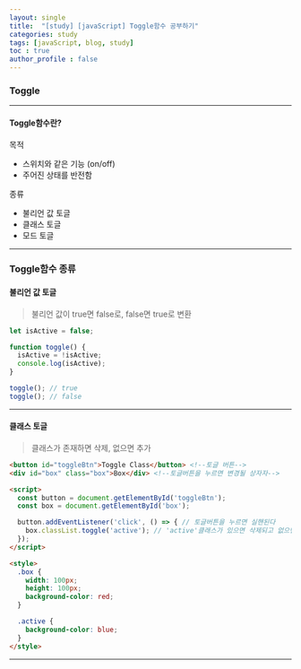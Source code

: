 ```yaml
---
layout: single
title:  "[study] [javaScript] Toggle함수 공부하기"
categories: study
tags: [javaScript, blog, study] 
toc : true
author_profile : false 
---
```


### Toggle
***

#### Toggle함수란?
목적
- 스위치와 같은 기능 (on/off)
- 주어진 상태를 반전함

종류
- 불리언 값 토글 
- 클래스 토글 
- 모드 토글

***
### Toggle함수 종류

#### 불리언 값 토글
> 불리언 값이 true면 false로, false면 true로 변환

```js
let isActive = false;

function toggle() {
  isActive = !isActive;
  console.log(isActive);
}

toggle(); // true
toggle(); // false
```
***
#### 클래스 토글
> 클래스가 존재하면 삭제, 없으면 추가

```html
<button id="toggleBtn">Toggle Class</button> <!--토글 버튼-->
<div id="box" class="box">Box</div> <!--토글버튼을 누르면 변경될 상자자-->

<script>
  const button = document.getElementById('toggleBtn');
  const box = document.getElementById('box');

  button.addEventListener('click', () => { // 토글버튼을 누르면 실핸된다
    box.classList.toggle('active'); // 'active'클래스가 있으면 삭제되고 없으면 추가된다.
  });
</script>

<style>
  .box {
    width: 100px;
    height: 100px;
    background-color: red;
  }

  .active { 
    background-color: blue;
  }
</style>
```
***
